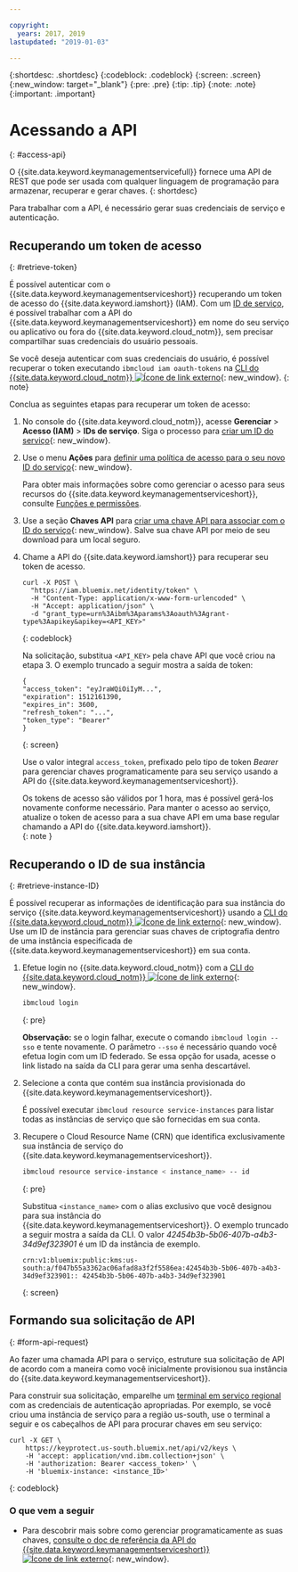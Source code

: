 ```yaml
---

copyright:
  years: 2017, 2019
lastupdated: "2019-01-03"

---
```


{:shortdesc: .shortdesc}
{:codeblock: .codeblock}
{:screen: .screen}
{:new_window: target="_blank"}
{:pre: .pre}
{:tip: .tip}
{:note: .note}
{:important: .important}

# Acessando a API
{: #access-api}

O {{site.data.keyword.keymanagementservicefull}} fornece uma API de REST que pode ser usada com qualquer
linguagem de programação para armazenar, recuperar e gerar chaves.
{: shortdesc}

Para trabalhar com a API, é necessário gerar suas credenciais de serviço e autenticação. 

## Recuperando um token de acesso
{: #retrieve-token}

É possível autenticar com o {{site.data.keyword.keymanagementserviceshort}} recuperando um token de acesso do {{site.data.keyword.iamshort}} (IAM). Com um [ID de serviço](/docs/iam/serviceid.html#serviceids), é possível trabalhar
com a API do {{site.data.keyword.keymanagementserviceshort}} em nome do seu serviço ou aplicativo ou fora do
{{site.data.keyword.cloud_notm}}, sem precisar compartilhar suas credenciais do usuário pessoais.  

Se você deseja autenticar com suas credenciais do usuário, é possível recuperar o token executando `ibmcloud iam oauth-tokens` na [CLI do {{site.data.keyword.cloud_notm}} ![Ícone de link externo](../../icons/launch-glyph.svg "Ícone de link externo")](/docs/cli/index.html#overview){: new_window}.
{: note}

Conclua as seguintes etapas para recuperar um token de acesso:

1. No console do {{site.data.keyword.cloud_notm}}, acesse **Gerenciar** &gt; **Acesso (IAM)** &gt; **IDs de serviço**. Siga o processo para [criar um ID do serviço](/docs/iam/serviceid.html#creating-a-service-id){: new_window}.
2. Use o menu **Ações** para [definir uma política de acesso para o seu novo ID do serviço](/docs/iam/serviceidaccess.html){: new_window}.
    
    Para obter mais informações sobre como gerenciar o acesso para seus recursos do
{{site.data.keyword.keymanagementserviceshort}}, consulte [Funções e permissões](/docs/services/key-protect/manage-access.html#roles).
3. Use a seção **Chaves API** para [criar uma chave API para associar com o ID do serviço](/docs/iam/serviceid_keys.html#serviceidapikeys){: new_window}. Salve sua chave API por meio de seu download para um local seguro.
4. Chame a API do {{site.data.keyword.iamshort}} para recuperar seu token de acesso.

    ```cURL
    curl -X POST \
      "https://iam.bluemix.net/identity/token" \
      -H "Content-Type: application/x-www-form-urlencoded" \
      -H "Accept: application/json" \
      -d "grant_type=urn%3Aibm%3Aparams%3Aoauth%3Agrant-type%3Aapikey&apikey=<API_KEY>"
    ```
    {: codeblock}

    Na solicitação, substitua `<API_KEY>` pela chave API que você criou na etapa 3. O exemplo truncado
a seguir mostra a saída de token:

    ```
    {
    "access_token": "eyJraWQiOiIyM...",
    "expiration": 1512161390,
    "expires_in": 3600,
    "refresh_token": "...",
    "token_type": "Bearer"
    }
    ```
    {: screen}

    Use o valor integral `access_token`, prefixado pelo tipo de token _Bearer_ para gerenciar chaves
programaticamente para seu serviço usando a API do {{site.data.keyword.keymanagementserviceshort}}. 

    Os tokens de acesso são válidos por 1 hora, mas é possível gerá-los novamente conforme necessário. Para manter o acesso ao serviço, atualize o token de acesso para a sua chave API em uma base regular chamando a API do {{site.data.keyword.iamshort}}.   
    {: note }

## Recuperando o ID de sua instância
{: #retrieve-instance-ID}

É possível recuperar as informações de identificação para sua instância do serviço {{site.data.keyword.keymanagementserviceshort}} usando a [CLI do {{site.data.keyword.cloud_notm}} ![Ícone de link externo](../../icons/launch-glyph.svg "Ícone de link externo")](/docs/cli/index.html#overview){: new_window}. Use um ID de instância para gerenciar suas chaves de criptografia dentro de uma instância especificada de
{{site.data.keyword.keymanagementserviceshort}} em sua conta. 

1. Efetue login no {{site.data.keyword.cloud_notm}} com a [CLI do {{site.data.keyword.cloud_notm}} ![Ícone de link externo](../../icons/launch-glyph.svg "Ícone de link externo")](/docs/cli/index.html#overview){: new_window}.

    ```sh
    ibmcloud login 
    ```
    {: pre}

    **Observação:** se o login falhar, execute o comando `ibmcloud login --sso` e tente novamente. O parâmetro `--sso` é necessário quando você efetua login com um ID federado. Se essa opção for usada, acesse o link listado na saída da CLI para gerar uma senha descartável.

2. Selecione a conta que contém sua instância provisionada do {{site.data.keyword.keymanagementserviceshort}}.

    É possível executar `ibmcloud resource service-instances` para listar todas as instâncias de serviço que são fornecidas em sua conta.

3. Recupere o Cloud Resource Name (CRN) que identifica exclusivamente sua instância de serviço do {{site.data.keyword.keymanagementserviceshort}}. 

    ```sh
    ibmcloud resource service-instance < instance_name> -- id
    ```
    {: pre}

    Substitua `<instance_name>` com o alias exclusivo que você designou para sua instância do
{{site.data.keyword.keymanagementserviceshort}}. O exemplo truncado a seguir mostra a saída da CLI. O valor _42454b3b-5b06-407b-a4b3-34d9ef323901_ é um ID da instância de exemplo.

    ```
    crn:v1:bluemix:public:kms:us-south:a/f047b55a3362ac06afad8a3f2f5586ea:42454b3b-5b06-407b-a4b3-34d9ef323901:: 42454b3b-5b06-407b-a4b3-34d9ef323901
    ```
    {: screen}

## Formando sua solicitação de API
{: #form-api-request}

Ao fazer uma chamada API para o serviço, estruture sua solicitação de API de acordo com a maneira como você inicialmente
provisionou sua instância do {{site.data.keyword.keymanagementserviceshort}}. 

Para construir sua solicitação, emparelhe um [terminal em serviço
regional](/docs/services/key-protect/regions.html) com as credenciais de autenticação apropriadas. Por exemplo, se você criou uma instância de serviço para a região us-south, use o terminal a seguir e os cabeçalhos de API para procurar chaves em seu serviço:

```cURL
curl -X GET \
    https://keyprotect.us-south.bluemix.net/api/v2/keys \
    -H 'accept: application/vnd.ibm.collection+json' \
    -H 'authorization: Bearer <access_token>' \
    -H 'bluemix-instance: <instance_ID>'
```
{: codeblock} 

### O que vem a seguir

- Para descobrir mais sobre como gerenciar programaticamente as suas chaves, [consulte o doc de referência da API do {{site.data.keyword.keymanagementserviceshort}} ![Ícone de link externo](../../icons/launch-glyph.svg "Ícone de link externo")](https://{DomainName}/apidocs/key-protect){: new_window}.
